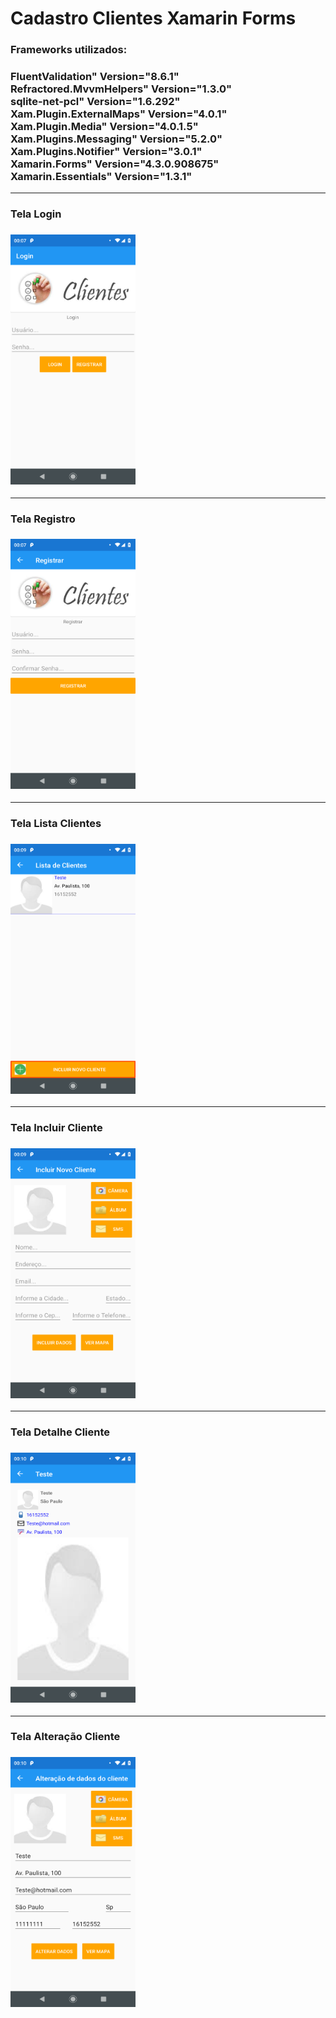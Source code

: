 # Cadastro Clientes Xamarin Forms

<h3> Frameworks utilizados: <h3/> 

FluentValidation" Version="8.6.1" <br />
Refractored.MvvmHelpers" Version="1.3.0" <br />
sqlite-net-pcl" Version="1.6.292" <br />
Xam.Plugin.ExternalMaps" Version="4.0.1" <br />
Xam.Plugin.Media" Version="4.0.1.5" <br />
Xam.Plugins.Messaging" Version="5.2.0" <br />
Xam.Plugins.Notifier" Version="3.0.1" <br />
Xamarin.Forms" Version="4.3.0.908675" <br />
Xamarin.Essentials" Version="1.3.1"
<hr>
<h3> Tela Login <h3/>
<img src="https://github.com/Mateusdeli/CadastroClientesXamarin/blob/master/ImagesViews/LoginView.png" width="200" height="400" />
<hr>
<h3> Tela Registro <h3/>
<img src="https://github.com/Mateusdeli/CadastroClientesXamarin/blob/master/ImagesViews/RegistrarView.png" width="200" height="400" />
  <hr>
<h3> Tela Lista Clientes <h3/>
<img src="https://github.com/Mateusdeli/CadastroClientesXamarin/blob/master/ImagesViews/ListaClientesView.png" width="200" height="400" />
  <hr>
<h3> Tela Incluir Cliente <h3/>
<img src="https://github.com/Mateusdeli/CadastroClientesXamarin/blob/master/ImagesViews/IncluirClienteView.png" width="200" height="400" />
  <hr>
<h3> Tela Detalhe Cliente <h3/>
<img src="https://github.com/Mateusdeli/CadastroClientesXamarin/blob/master/ImagesViews/DetalhesClienteView.png" width="200" height="400" />
  <hr>
<h3> Tela Alteração Cliente <h3/>
<img src="https://github.com/Mateusdeli/CadastroClientesXamarin/blob/master/ImagesViews/AlteracaoClienteView.png" width="200" height="400" />
